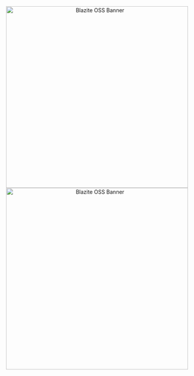 <div align="center">
    <img src="https://raw.githubusercontent.com/blazite/blazite.com/main/img/BlaziteOSSdark.png?token=GHSAT0AAAAAABTJZOKPP5WUBIPN62KGOTOWYTVPW4Q#gh-dark-mode-only" alt="Blazite OSS Banner" height="480">
    <img src="https://raw.githubusercontent.com/blazite/blazite.com/main/img/BlaziteOSSlight.png?token=GHSAT0AAAAAABTJZOKOQJG2XPHBAUZVU3BMYTVPTAA#gh-light-mode-only" alt="Blazite OSS Banner" height="480">
</div>
